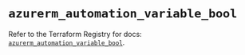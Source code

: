 # `azurerm_automation_variable_bool`

Refer to the Terraform Registry for docs: [`azurerm_automation_variable_bool`](https://registry.terraform.io/providers/hashicorp/azurerm/4.15.0/docs/resources/automation_variable_bool).
